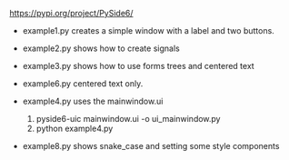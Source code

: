 https://pypi.org/project/PySide6/

* example1.py creates a simple window with a label and two buttons.
* example2.py shows how to create signals
* example3.py shows how to use forms trees and centered text
* example6.py centered text only.

* example4.py uses the mainwindow.ui
  1. pyside6-uic mainwindow.ui -o ui_mainwindow.py
  2. python example4.py



* example8.py shows snake_case and setting some style components
